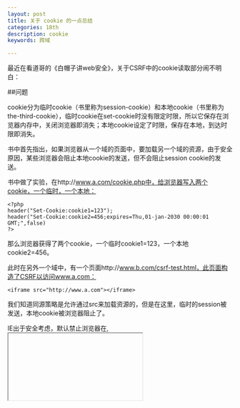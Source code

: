 ```yaml
---
layout: post
title: 关于 cookie 的一点总结
categories: 18th
description: cookie
keywords: 跨域

---
```


最近在看道哥的《白帽子讲web安全》，关于CSRF中的cookie读取部分闹不明白：

##问题

cookie分为临时cookie（书里称为session-cookie）和本地cookie（书里称为the-third-cookie），临时cookie在set-cookie时没有限定时限，所以它保存在浏览器内存中，关闭浏览器即消失；本地cookie设定了时限，保存在本地，到达时限即消失。

书中首先指出，如果浏览器从一个域的页面中，要加载另一个域的资源，由于安全原因，某些浏览器会阻止本地cookie的发送，但不会阻止session cookie的发送。

书中做了实验，在http://www.a.com/cookie.php中，给浏览器写入两个cookie，一个临时，一个本地：

```
<?php
header("Set-Cookie:cookie1=123");
header("Set-Cookie:cookie2=456;expires=Thu,01-jan-2030 00:00:01 GMT;",false)
?>
```
那么浏览器获得了两个cookie，一个临时cookie1=123，一个本地cookie2=456。

此时在另外一个域中，有一个页面http://www.b.com/csrf-test.html，此页面构造了CSRF以访问www.a.com：

```
<iframe src="http://www.a.com"></iframe>
```

我们知道同源策略是允许通过src来加载资源的，但是在这里，临时的session被发送，本地cookie被浏览器阻止了。

IE出于安全考虑，默认禁止浏览器在<img>,<iframe>,<script>,<link>等标签中发送第三方cookie。

这里都没有问题，问题在于作者提到P3P头的问题时，举了个例子：

假设有www.a.com和www.b.com两个域，在www.b.com上有一个页面，其中包含一个指向www.a.comd iframe。

http://www.b.com/test.html的内容为：

```
<iframe width=300 height=300 src="http://www.a.com/test/php"></iframe>
```

http://www.a.com/test.php是一个对a.com域设置cookie的页面，内容为：
```
<?php
header("Set-Cookie:test=axis;domain=.a.com;path=/");
?>
```
当请求http://www.b.com/test.html时，iframe会跨域请求www.a.com/test.php。test.php会尝试Set-Cookie，所以浏览器会收到一个Cookie。

但是作者指出，这里set-cookie并不会成功，原因是同源策略的限制，所以当再一次请求http://www.b.com/test.html时，并不会发送刚才收到的Cookie，这里不论是临时cookie还是本地cookie。

我的困惑在于，这次实验和上次实验，同样是<iframe>标签，同样有同源策略的限制，为什么之前可以发送，而这次却无法发送。

##原因
其实仔细分析一下，关键在于set-cookie步骤，两次试验的背景是不同的，第一次是在同域下set-cookie，即写入cookie成功的条件下，进行的访问。而第二次的实验set-cookie这一步直接是不成功的，当然是无法发送cookie了，因为它直接没有被写入。

那么接下来的问题就是它为什么写入没有成功，不是说<iframe>是可以跨域加载资源的吗，为什么又有同源策略的限制了呢？其实资源是成功加载了的，不然浏览器也不会收到set-cookie的cookie值，只是在将这个值配置上a.com的cookie时，浏览器遵循了同源策略，因为当前的页面是b.com的域。

关于cookie的同源策略，和普通的同源还有些不同，普通的同源我在之前的文章中有讲，但是cookie的同源，或者说是cookie的作用域是怎样的？

##cookie同源策略（作用域）
这里我要推荐一下KCon的一篇文章[《cookie之困》](https://github.com/knownsec/KCon/blob/master/2015/Cookie%20之困.pdf)，文章指出：
![](https://upload-images.jianshu.io/upload_images/2360187-4f334fd99027041f.png?imageMogr2/auto-orient/strip%7CimageView2/2/w/1240)
即cookie仅以domain/path作为同源限制，那么这个domain和path的限制又是怎样的，作者指出：

![](https://upload-images.jianshu.io/upload_images/2360187-8637b0d67698472a.png?imageMogr2/auto-orient/strip%7CimageView2/2/w/1240)
domain的向上通配原则，即当前域名或父域名。

![](https://upload-images.jianshu.io/upload_images/2360187-56a302c3b2c7fe99.png?imageMogr2/auto-orient/strip%7CimageView2/2/w/1240)
Path的向下通配原则，即当前路径或其父路径。

需要说明的是：
>如果没有明确指明则默认为当前域名，比如通过访问www.vinceruan.info添加的Cookie的域名默认就是www.vinceruan.info,通过访问blog.vinceruan.info所生成的Cookie的域名就是blog.vinceruan.info。(from  [cookie安全和棋作用域](http://blog.csdn.net/wang379275614/article/details/53333054))

##总结
cookie之困这篇文章对cookie和其安全问题解释得很全面，值得一看，不过需要一点基本功。个人觉得cookie的同源问题（作用域）还是很重要的，写入和读取的规则遵循这些原则，在安全方面有很重要的作用。